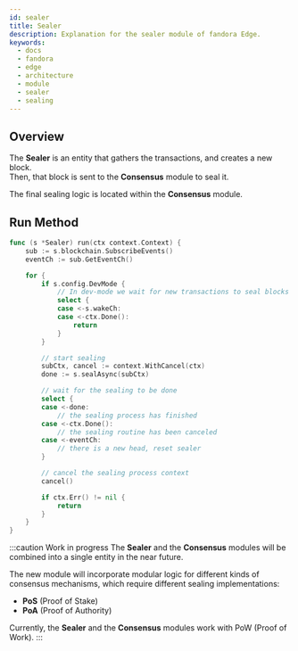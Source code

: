 ```yaml
---
id: sealer
title: Sealer
description: Explanation for the sealer module of fandora Edge.
keywords:
  - docs
  - fandora
  - edge
  - architecture
  - module
  - sealer
  - sealing
---
```


## Overview

The **Sealer** is an entity that gathers the transactions, and creates a new block.<br />
Then, that block is sent to the **Consensus** module to seal it.

The final sealing logic is located within the **Consensus** module.

## Run Method

````go title="sealer/sealer.go"
func (s *Sealer) run(ctx context.Context) {
	sub := s.blockchain.SubscribeEvents()
	eventCh := sub.GetEventCh()

	for {
		if s.config.DevMode {
			// In dev-mode we wait for new transactions to seal blocks
			select {
			case <-s.wakeCh:
			case <-ctx.Done():
				return
			}
		}

		// start sealing
		subCtx, cancel := context.WithCancel(ctx)
		done := s.sealAsync(subCtx)

		// wait for the sealing to be done
		select {
		case <-done:
			// the sealing process has finished
		case <-ctx.Done():
			// the sealing routine has been canceled
		case <-eventCh:
			// there is a new head, reset sealer
		}

		// cancel the sealing process context
		cancel()

		if ctx.Err() != nil {
			return
		}
	}
}
````

:::caution Work in progress
The **Sealer** and the **Consensus** modules will be combined into a single entity in the near future.

The new module will incorporate modular logic for different kinds of consensus mechanisms, which require different sealing implementations:
* **PoS** (Proof of Stake)
* **PoA** (Proof of Authority)

Currently, the **Sealer** and the **Consensus** modules work with PoW (Proof of Work).
:::
